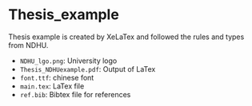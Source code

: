 # Thesis_example

Thesis example is created by XeLaTex and followed the rules and types from NDHU.

* `NDHU_lgo.png`: University logo
* `Thesis_NDHUexample.pdf`: Output of LaTex
* `font.ttf`: chinese font
* `main.tex`: LaTex file
* `ref.bib`: Bibtex file for references
